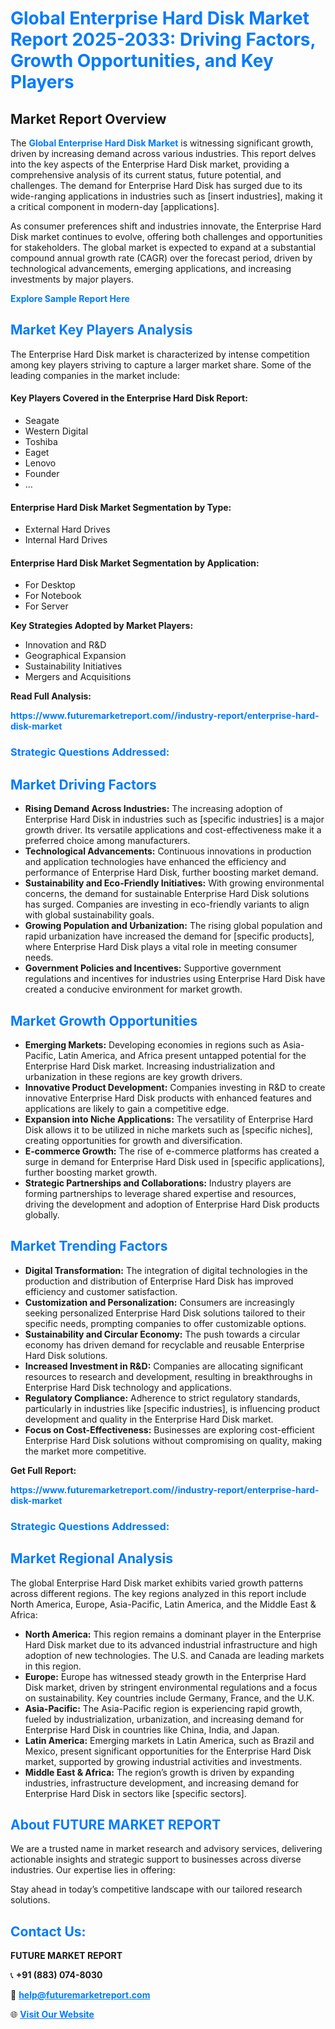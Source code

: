 <h1 style="color: #007BFF;">Global Enterprise Hard Disk Market Report 2025-2033: Driving Factors, Growth Opportunities, and Key Players</h1>

<section id="overview">
<h2>Market Report Overview</h2>
<p>The <a href="https://www.futuremarketreport.com//industry-report/enterprise-hard-disk-market" style="color: #007BFF; text-decoration: none;"><strong>Global Enterprise Hard Disk Market</strong></a> is witnessing significant growth, driven by increasing demand across various industries. This report delves into the key aspects of the Enterprise Hard Disk market, providing a comprehensive analysis of its current status, future potential, and challenges. The demand for Enterprise Hard Disk has surged due to its wide-ranging applications in industries such as [insert industries], making it a critical component in modern-day [applications].</p>
<p>As consumer preferences shift and industries innovate, the Enterprise Hard Disk market continues to evolve, offering both challenges and opportunities for stakeholders. The global market is expected to expand at a substantial compound annual growth rate (CAGR) over the forecast period, driven by technological advancements, emerging applications, and increasing investments by major players.</p>
</section>

<section id="overview">
<p><a href="https://www.futuremarketreport.com//request-sample/reportId=76472" style="color: #007BFF; text-decoration: none;"><strong>Explore Sample Report Here</strong></a></p>
</section>

<section id="key-players">
<h2 style="color: #007BFF;">Market Key Players Analysis</h2>
<p>The Enterprise Hard Disk market is characterized by intense competition among key players striving to capture a larger market share. Some of the leading companies in the market include:</p>
<h4>Key Players Covered in the Enterprise Hard Disk Report:</h4>
<ul><li>Seagate</li><li>Western Digital</li><li>Toshiba</li><li>Eaget</li><li>Lenovo</li><li>Founder</li><li>...</li></ul>
<h4>Enterprise Hard Disk Market Segmentation by Type:</h4>
<ul><li>External Hard Drives</li><li>Internal Hard Drives</li></ul>

<h4>Enterprise Hard Disk Market Segmentation by Application:</h4>
<ul><li>For Desktop</li><li>For Notebook</li><li>For Server</li></ul>
<p><strong>Key Strategies Adopted by Market Players:</strong></p>
<ul>
<li>Innovation and R&D</li>
<li>Geographical Expansion</li>
<li>Sustainability Initiatives</li>
<li>Mergers and Acquisitions</li>
</ul>
</section>

<section>
<p><strong>Read Full Analysis: </strong></p><a href="https://www.futuremarketreport.com//industry-report/enterprise-hard-disk-market" style="color: #007BFF; text-decoration: none;"><strong>https://www.futuremarketreport.com//industry-report/enterprise-hard-disk-market</strong></a>
<h3 style="color: #007BFF;">Strategic Questions Addressed:</h3>
</section>

<section id="driving-factors">
<h2 style="color: #007BFF;">Market Driving Factors</h2>
<ul>
<li><strong>Rising Demand Across Industries:</strong> The increasing adoption of Enterprise Hard Disk in industries such as [specific industries] is a major growth driver. Its versatile applications and cost-effectiveness make it a preferred choice among manufacturers.</li>
<li><strong>Technological Advancements:</strong> Continuous innovations in production and application technologies have enhanced the efficiency and performance of Enterprise Hard Disk, further boosting market demand.</li>
<li><strong>Sustainability and Eco-Friendly Initiatives:</strong> With growing environmental concerns, the demand for sustainable Enterprise Hard Disk solutions has surged. Companies are investing in eco-friendly variants to align with global sustainability goals.</li>
<li><strong>Growing Population and Urbanization:</strong> The rising global population and rapid urbanization have increased the demand for [specific products], where Enterprise Hard Disk plays a vital role in meeting consumer needs.</li>
<li><strong>Government Policies and Incentives:</strong> Supportive government regulations and incentives for industries using Enterprise Hard Disk have created a conducive environment for market growth.</li>
</ul>
</section>

<section id="growth-opportunities">
<h2 style="color: #007BFF;">Market Growth Opportunities</h2>
<ul>
<li><strong>Emerging Markets:</strong> Developing economies in regions such as Asia-Pacific, Latin America, and Africa present untapped potential for the Enterprise Hard Disk market. Increasing industrialization and urbanization in these regions are key growth drivers.</li>
<li><strong>Innovative Product Development:</strong> Companies investing in R&D to create innovative Enterprise Hard Disk products with enhanced features and applications are likely to gain a competitive edge.</li>
<li><strong>Expansion into Niche Applications:</strong> The versatility of Enterprise Hard Disk allows it to be utilized in niche markets such as [specific niches], creating opportunities for growth and diversification.</li>
<li><strong>E-commerce Growth:</strong> The rise of e-commerce platforms has created a surge in demand for Enterprise Hard Disk used in [specific applications], further boosting market growth.</li>
<li><strong>Strategic Partnerships and Collaborations:</strong> Industry players are forming partnerships to leverage shared expertise and resources, driving the development and adoption of Enterprise Hard Disk products globally.</li>
</ul>
</section>

<section id="trending-factors">
<h2 style="color: #007BFF;">Market Trending Factors</h2>
<ul>
<li><strong>Digital Transformation:</strong> The integration of digital technologies in the production and distribution of Enterprise Hard Disk has improved efficiency and customer satisfaction.</li>
<li><strong>Customization and Personalization:</strong> Consumers are increasingly seeking personalized Enterprise Hard Disk solutions tailored to their specific needs, prompting companies to offer customizable options.</li>
<li><strong>Sustainability and Circular Economy:</strong> The push towards a circular economy has driven demand for recyclable and reusable Enterprise Hard Disk solutions.</li>
<li><strong>Increased Investment in R&D:</strong> Companies are allocating significant resources to research and development, resulting in breakthroughs in Enterprise Hard Disk technology and applications.</li>
<li><strong>Regulatory Compliance:</strong> Adherence to strict regulatory standards, particularly in industries like [specific industries], is influencing product development and quality in the Enterprise Hard Disk market.</li>
<li><strong>Focus on Cost-Effectiveness:</strong> Businesses are exploring cost-efficient Enterprise Hard Disk solutions without compromising on quality, making the market more competitive.</li>
</ul>
</section>

<section>
<p><strong>Get Full Report: </strong></p><a href="https://www.futuremarketreport.com//industry-report/enterprise-hard-disk-market" style="color: #007BFF; text-decoration: none;"><strong>https://www.futuremarketreport.com//industry-report/enterprise-hard-disk-market</strong></a>
<h3 style="color: #007BFF;">Strategic Questions Addressed:</h3>
</section>


<section id="regional-analysis">
<h2 style="color: #007BFF;">Market Regional Analysis</h2>
<p>The global Enterprise Hard Disk market exhibits varied growth patterns across different regions. The key regions analyzed in this report include North America, Europe, Asia-Pacific, Latin America, and the Middle East & Africa:</p>
<ul>
<li><strong>North America:</strong> This region remains a dominant player in the Enterprise Hard Disk market due to its advanced industrial infrastructure and high adoption of new technologies. The U.S. and Canada are leading markets in this region.</li>
<li><strong>Europe:</strong> Europe has witnessed steady growth in the Enterprise Hard Disk market, driven by stringent environmental regulations and a focus on sustainability. Key countries include Germany, France, and the U.K.</li>
<li><strong>Asia-Pacific:</strong> The Asia-Pacific region is experiencing rapid growth, fueled by industrialization, urbanization, and increasing demand for Enterprise Hard Disk in countries like China, India, and Japan.</li>
<li><strong>Latin America:</strong> Emerging markets in Latin America, such as Brazil and Mexico, present significant opportunities for the Enterprise Hard Disk market, supported by growing industrial activities and investments.</li>
<li><strong>Middle East & Africa:</strong> The region’s growth is driven by expanding industries, infrastructure development, and increasing demand for Enterprise Hard Disk in sectors like [specific sectors].</li>
</ul>
</section>

<footer>
<h2 style="color: #007BFF;">About FUTURE MARKET REPORT</h2>
<p>We are a trusted name in market research and advisory services, delivering actionable insights and strategic support to businesses across diverse industries. Our expertise lies in offering:</p>

<p>Stay ahead in today’s competitive landscape with our tailored research solutions.</p>

<h2 style="color: #007BFF;">Contact Us:</h2>
<p><strong>FUTURE MARKET REPORT</strong></p>
<p>📞 <strong>+91 (883) 074-8030</strong></p>
<p>📧 <strong><a href="mailto:help@futuremarketreport.com" style="color: #007BFF;">help@futuremarketreport.com</a></strong></p>
<p>🌐 <strong><a href="https://www.futuremarketreport.com/" style="color: #007BFF;">Visit Our Website</a></strong></p>
</footer>